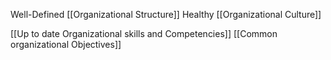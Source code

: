 
Well-Defined [[Organizational Structure]]
Healthy [[Organizational Culture]]

[[Up to date Organizational skills and Competencies]]
[[Common organizational Objectives]]
